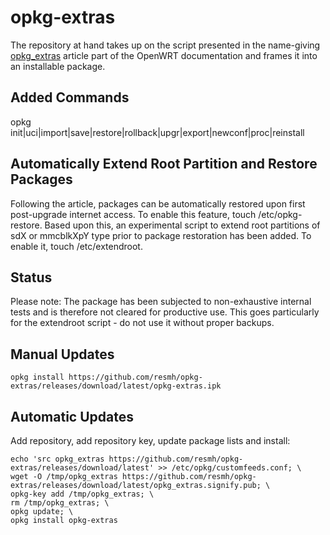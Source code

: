 # opkg-extras
The repository at hand takes up on the script presented in the name-giving [opkg_extras](https://openwrt.org/docs/guide-user/advanced/opkg_extras) article part of the OpenWRT documentation and frames it into an installable package.

## Added Commands
opkg init|uci|import|save|restore|rollback|upgr|export|newconf|proc|reinstall

## Automatically Extend Root Partition and Restore Packages
Following the article, packages can be automatically restored upon first post-upgrade internet access. To enable this feature, touch /etc/opkg-restore. Based upon this, an experimental script to extend root partitions of sdX or mmcblkXpY type prior to package restoration has been added. To enable it, touch /etc/extendroot.

## Status
Please note: The package has been subjected to non-exhaustive internal tests and is therefore not cleared for productive use. This goes particularly for the extendroot script - do not use it without proper backups.

## Manual Updates
```opkg install https://github.com/resmh/opkg-extras/releases/download/latest/opkg-extras.ipk```

## Automatic Updates
Add repository, add repository key, update package lists and install:

```
echo 'src opkg_extras https://github.com/resmh/opkg-extras/releases/download/latest' >> /etc/opkg/customfeeds.conf; \
wget -O /tmp/opkg_extras https://github.com/resmh/opkg-extras/releases/download/latest/opkg_extras.signify.pub; \
opkg-key add /tmp/opkg_extras; \
rm /tmp/opkg_extras; \
opkg update; \
opkg install opkg-extras
```

